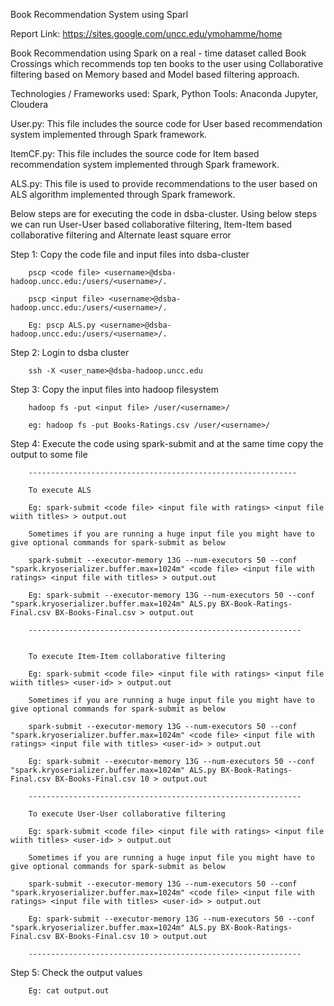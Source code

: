 Book Recommendation System using Sparl

Report Link:
https://sites.google.com/uncc.edu/ymohamme/home

Book Recommendation using Spark on a real - time dataset called Book Crossings which recommends top ten books to the user using Collaborative filtering based on Memory based and Model based filtering approach.

Technologies / Frameworks used: Spark, Python
Tools: Anaconda Jupyter, Cloudera

User.py: This file includes the source code for User based recommendation system implemented through Spark framework.

ItemCF.py: This file includes the source code for Item based recommendation system implemented through Spark framework.

ALS.py: This file is used to provide recommendations to the user based on ALS algorithm implemented through Spark framework.

Below steps are for executing the code in dsba-cluster. Using below steps we can run User-User based collaborative filtering, Item-Item based collaborative filtering and Alternate least square error

Step 1: Copy the code file and input files into dsba-cluster
		
		pscp <code file> <username>@dsba-hadoop.uncc.edu:/users/<username>/.
		
		pscp <input file> <username>@dsba-hadoop.uncc.edu:/users/<username>/.
		
		Eg:	pscp ALS.py <username>@dsba-hadoop.uncc.edu:/users/<username>/.

Step 2: Login to dsba cluster
		
		ssh -X <user_name>@dsba-hadoop.uncc.edu

Step 3: Copy the input files into hadoop filesystem
		
		hadoop fs -put <input file> /user/<username>/
		
		eg: hadoop fs -put Books-Ratings.csv /user/<username>/

Step 4: Execute the code using spark-submit and at the same time copy the output to some file
		
		------------------------------------------------------------
		
		To execute ALS
		
		Eg: spark-submit <code file> <input file with ratings> <input file wiith titles> > output.out
		
		Sometimes if you are running a huge input file you might have to give optional commands for spark-submit as below
		
		spark-submit --executor-memory 13G --num-executors 50 --conf "spark.kryoserializer.buffer.max=1024m" <code file> <input file with ratings> <input file with titles> > output.out
		
		Eg: spark-submit --executor-memory 13G --num-executors 50 --conf "spark.kryoserializer.buffer.max=1024m" ALS.py BX-Book-Ratings-Final.csv BX-Books-Final.csv > output.out
		
		-------------------------------------------------------------
		
		
		To execute Item-Item collaborative filtering
		
		Eg: spark-submit <code file> <input file with ratings> <input file wiith titles> <user-id> > output.out
		
		Sometimes if you are running a huge input file you might have to give optional commands for spark-submit as below
		
		spark-submit --executor-memory 13G --num-executors 50 --conf "spark.kryoserializer.buffer.max=1024m" <code file> <input file with ratings> <input file with titles> <user-id> > output.out
		
		Eg: spark-submit --executor-memory 13G --num-executors 50 --conf "spark.kryoserializer.buffer.max=1024m" ALS.py BX-Book-Ratings-Final.csv BX-Books-Final.csv 10 > output.out
		
		-------------------------------------------------------------

		To execute User-User collaborative filtering
		
		Eg: spark-submit <code file> <input file with ratings> <input file wiith titles> <user-id> > output.out
		
		Sometimes if you are running a huge input file you might have to give optional commands for spark-submit as below
		
		spark-submit --executor-memory 13G --num-executors 50 --conf "spark.kryoserializer.buffer.max=1024m" <code file> <input file with ratings> <input file with titles> <user-id> > output.out
		
		Eg: spark-submit --executor-memory 13G --num-executors 50 --conf "spark.kryoserializer.buffer.max=1024m" ALS.py BX-Book-Ratings-Final.csv BX-Books-Final.csv 10 > output.out
		
		-------------------------------------------------------------

Step 5: Check the output values
		
		Eg: cat output.out
